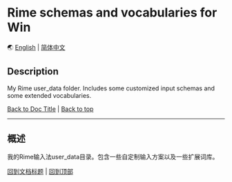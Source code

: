 <a id="docTitle" />

# Rime schemas and vocabularies for Win
🌏 [English](#English) | [简体中文](#简体中文)

<a id="English" />

## Description
My Rime user_data folder. Includes some customized input schemas and some extended vocabularies.

[Back to Doc Title](#docTitle) | [Back to top](#top)

---

<a id="简体中文" />

## 概述
我的Rime输入法user_data目录。包含一些自定制输入方案以及一些扩展词库。

[回到文档标题](#docTitle) | [回到顶部](#top)
